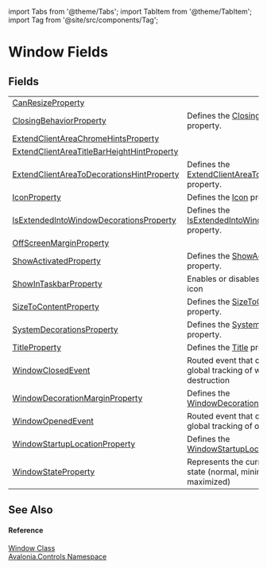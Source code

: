 import Tabs from '@theme/Tabs'; 
import TabItem from '@theme/TabItem'; 
import Tag from '@site/src/components/Tag'; 

# Window Fields




## Fields
<table>
<tr>
<td><a href="F_Avalonia_Controls_Window_CanResizeProperty">CanResizeProperty</a></td>
<td> </td>
</tr>
<tr>
<td><a href="F_Avalonia_Controls_Window_ClosingBehaviorProperty">ClosingBehaviorProperty</a></td>
<td>Defines the <a href="P_Avalonia_Controls_Window_ClosingBehavior">ClosingBehavior</a> property.</td>
</tr>
<tr>
<td><a href="F_Avalonia_Controls_Window_ExtendClientAreaChromeHintsProperty">ExtendClientAreaChromeHintsProperty</a></td>
<td> </td>
</tr>
<tr>
<td><a href="F_Avalonia_Controls_Window_ExtendClientAreaTitleBarHeightHintProperty">ExtendClientAreaTitleBarHeightHintProperty</a></td>
<td> </td>
</tr>
<tr>
<td><a href="F_Avalonia_Controls_Window_ExtendClientAreaToDecorationsHintProperty">ExtendClientAreaToDecorationsHintProperty</a></td>
<td>Defines the <a href="P_Avalonia_Controls_Window_ExtendClientAreaToDecorationsHint">ExtendClientAreaToDecorationsHint</a> property.</td>
</tr>
<tr>
<td><a href="F_Avalonia_Controls_Window_IconProperty">IconProperty</a></td>
<td>Defines the <a href="P_Avalonia_Controls_Window_Icon">Icon</a> property.</td>
</tr>
<tr>
<td><a href="F_Avalonia_Controls_Window_IsExtendedIntoWindowDecorationsProperty">IsExtendedIntoWindowDecorationsProperty</a></td>
<td>Defines the <a href="P_Avalonia_Controls_Window_IsExtendedIntoWindowDecorations">IsExtendedIntoWindowDecorations</a> property.</td>
</tr>
<tr>
<td><a href="F_Avalonia_Controls_Window_OffScreenMarginProperty">OffScreenMarginProperty</a></td>
<td> </td>
</tr>
<tr>
<td><a href="F_Avalonia_Controls_Window_ShowActivatedProperty">ShowActivatedProperty</a></td>
<td>Defines the <a href="P_Avalonia_Controls_Window_ShowActivated">ShowActivated</a> property.</td>
</tr>
<tr>
<td><a href="F_Avalonia_Controls_Window_ShowInTaskbarProperty">ShowInTaskbarProperty</a></td>
<td>Enables or disables the taskbar icon</td>
</tr>
<tr>
<td><a href="F_Avalonia_Controls_Window_SizeToContentProperty">SizeToContentProperty</a></td>
<td>Defines the <a href="P_Avalonia_Controls_Window_SizeToContent">SizeToContent</a> property.</td>
</tr>
<tr>
<td><a href="F_Avalonia_Controls_Window_SystemDecorationsProperty">SystemDecorationsProperty</a></td>
<td>Defines the <a href="P_Avalonia_Controls_Window_SystemDecorations">SystemDecorations</a> property.</td>
</tr>
<tr>
<td><a href="F_Avalonia_Controls_Window_TitleProperty">TitleProperty</a></td>
<td>Defines the <a href="P_Avalonia_Controls_Window_Title">Title</a> property.</td>
</tr>
<tr>
<td><a href="F_Avalonia_Controls_Window_WindowClosedEvent">WindowClosedEvent</a></td>
<td>Routed event that can be used for global tracking of window destruction</td>
</tr>
<tr>
<td><a href="F_Avalonia_Controls_Window_WindowDecorationMarginProperty">WindowDecorationMarginProperty</a></td>
<td>Defines the <a href="P_Avalonia_Controls_Window_WindowDecorationMargin">WindowDecorationMargin</a> property.</td>
</tr>
<tr>
<td><a href="F_Avalonia_Controls_Window_WindowOpenedEvent">WindowOpenedEvent</a></td>
<td>Routed event that can be used for global tracking of opening windows</td>
</tr>
<tr>
<td><a href="F_Avalonia_Controls_Window_WindowStartupLocationProperty">WindowStartupLocationProperty</a></td>
<td>Defines the <a href="P_Avalonia_Controls_Window_WindowStartupLocation">WindowStartupLocation</a> property.</td>
</tr>
<tr>
<td><a href="F_Avalonia_Controls_Window_WindowStateProperty">WindowStateProperty</a></td>
<td>Represents the current window state (normal, minimized, maximized)</td>
</tr>
</table>

## See Also


#### Reference
<a href="T_Avalonia_Controls_Window">Window Class</a>  
<a href="N_Avalonia_Controls">Avalonia.Controls Namespace</a>  
